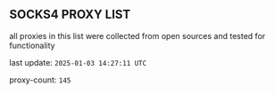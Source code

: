 ## SOCKS4 PROXY LIST

all proxies in this list were collected from open sources and tested for functionality

last update: `2025-01-03 14:27:11 UTC`

proxy-count: `145`
